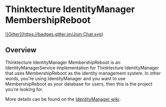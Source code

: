 Thinktecture IdentityManager MembershipReboot
===========================================
[![Gitter](https://badges.gitter.im/Join Chat.svg)](https://gitter.im/thinktecture/Thinktecture.IdentityManager.MembershipReboot?utm_source=badge&utm_medium=badge&utm_campaign=pr-badge&utm_content=badge)

## Overview ##

Thinktecture IdentityManager MembershipReboot is an IdentityManagerService implementation for Thinktecture IdentityManager that uses MembershipReboot as the identity management system. In other words, you're using IdentityManager and you want to use MembershipReboot as your database for users, then this is the project you're looking for.

More details can be found on the [IdentityManager wiki](https://github.com/thinktecture/Thinktecture.IdentityManager/wiki).
